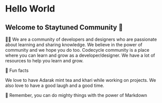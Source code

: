 # Hello World

## Welcome to Staytuned Community 🙌

🙋‍♀️ We are a community of developers and designers who are passionate about learning and sharing knowledge. We believe in the power of community and we hope you do too. Codecycle community is a place where you can learn and grow as a developer/designer. We have a lot of resources to help you learn and grow.

🍪 Fun facts

We love to have Adarak mint tea and khari while working on projects. We also love to have a good laugh and a good time.

🧙 Remember, you can do mighty things with the power of Markdown


